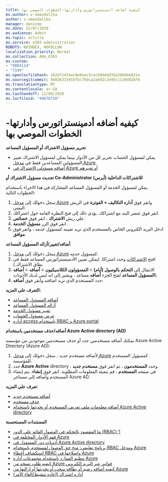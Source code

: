 ```yaml
---
title: كيفيه أضافه أدمينستراتورس وأدارتها-الخطوات الموصي بها
ms.author: v-smandalika
author: v-smandalika
manager: dansimp
ms.date: 12/07/2020
ms.audience: Admin
ms.topic: article
ms.service: o365-administration
ROBOTS: NOINDEX, NOFOLLOW
localization_priority: Normal
ms.collection: Adm_O365
ms.custom:
- "9004114"
- "7194"
ms.openlocfilehash: 142bf1474ac0e0eac5cecb9dddd35e28b6b6631e
ms.sourcegitcommit: 94036315916fbc79dca2a692c2e9bc1139dd28f6
ms.translationtype: MT
ms.contentlocale: ar-SA
ms.lasthandoff: 12/08/2020
ms.locfileid: "49676710"
---
```

# <a name="how-to-add-and-manage-adminstrators---recommended-steps"></a>كيفيه أضافه أدمينستراتورس وأدارتها-الخطوات الموصي بها

**تحرير مسؤول الاشتراك أو المسؤول المساعد**

- يمكن لمسؤول الحساب تحرير كل من الأدوار بينما يمكن لمسؤول الاشتراك تغيير المسؤولين المساعدين فقط في [مدخل Azure](https://ms.portal.azure.com/#home).
- [أضافه مسؤولي الاشتراك في Azure أو تغييرهم](https://docs.microsoft.com/azure/cost-management-billing/manage/add-change-subscription-administrator)

**تحديث مسؤول الاشتراك أو Co-Administrator للاشتراكات الداخلية (أيرس)**

يمكن لمسؤول الخدمة أو المسؤول المساعد المشاركة في هذا الاجراء باستخدام الخطوات التالية:

1. سجل دخولك إلى [مدخل Azure](https://ms.portal.azure.com/#home) وانقر فوق **أداره التكاليف + الفوترة** في الريش اليمني.
2. انقر فوق عنصر البند مع اشتراكك. يؤدي ذلك إلى فتح النظرة العامة حول اشتراكك.
3. علي ريش **الاشتراك** ، انقر فوق **خصائص**. 
4. انقر فوق الزر **مسؤول الخدمة** .
5. ادخل البريد الكتروني الخاص بالمستخدم الذي تريد تعيينه كمسؤول خدمه ، وانقر فوق **موافق**.

**أضافه/تغيير/أزاله المسؤول المساعد**

1. سجل دخولك إلى [مدخل Azure](https://ms.portal.azure.com/#home) كمسؤول خدمه.
2. افتح [الاشتراكات](https://ms.portal.azure.com/#blade/Microsoft_Azure_Billing/SubscriptionsBlade) وحدد اشتراكا. (يمكن تعيين الأدمينستراتورس المساعد فقط في نطاق الاشتراك.)
3. الانتقال إلى **التحكم بالوصول (أيام)**  >  **المسؤولون الكلاسيكيون**  >  **أضافه**  >  **أضافه المسؤول المساعد** لفتح الجزء **أضافه** مساعد ، ويشير إلى انه ليس لديك الأذونات).
4. حدد المستخدم الذي تريد اضافته وانقر فوق **أضافه**.

**التعرف على المزيد:**
- [أضافه المسؤول المساعد](https://docs.microsoft.com/azure/role-based-access-control/classic-administrators)
- [أزاله المسؤول المساعد](https://docs.microsoft.com/azure/role-based-access-control/classic-administrators)
- [تغيير مسؤول الخدمة](https://docs.microsoft.com/azure/role-based-access-control/classic-administrators)
- [عرض مسؤول الحساب](https://docs.microsoft.com/azure/role-based-access-control/classic-administrators)
- [أداره access باستخدام RBAC و Azure portal](https://docs.microsoft.com/azure/role-based-access-control/role-assignments-portal)

**أضافه/حذف مستخدمين باستخدام Azure Active directory (AD)**

يمكنك أضافه مستخدمين جدد أو حذف مستخدمين موجودين من مؤسسه Azure Active Directory (Azure AD):

1. لأضافه مستخدم جديد ، سجل دخولك إلى [مدخل Azure](https://ms.portal.azure.com/#home) كمسؤول المستخدم للمؤسسة.
2. حدد **Azure Active** directory ، وحدد **المستخدمون** ، ثم انقر فوق **مستخدم جديد**.
3. في صفحه **المستخدم** ، قم بتعبئة المعلومات المطلوبة. انقر فوق **إنشاء**. يتم إنشاء المستخدم وأضافه إلى مستاجر Azure AD.

**تعرف علي المزيد**:

- [أضافه مستخدم جديد](https://docs.microsoft.com/azure/active-directory/fundamentals/add-users-azure-active-directory)
- [حذف مستخدم](https://docs.microsoft.com/azure/active-directory/fundamentals/add-users-azure-active-directory)
- [أضافه معلومات ملف تعريف المستخدم أو تحديثها باستخدام Azure Active directory](https://docs.microsoft.com/azure/active-directory/fundamentals/active-directory-users-profile-azure-portal)

**المستندات المستحسنة**

- [ما المقصود بالتحكم في الوصول القائم علي الدور (RBAC) ؟](https://docs.microsoft.com/azure/role-based-access-control/overview)
- [فهم الأدوار المختلفة في Azure](https://docs.microsoft.com/azure/role-based-access-control/rbac-and-directory-admin-roles)
- [أذونات دور المسؤول في Azure Active directory](https://docs.microsoft.com/azure/active-directory/roles/permissions-reference)
- [برنامج تعليمي: منح حق الوصول لمستخدم باستخدام RBAC ومدخل Azure](https://docs.microsoft.com/azure/role-based-access-control/quickstart-assign-role-user-portal)
- [استكشاف أخطاء RBAC وإصلاحها في Azure](https://docs.microsoft.com/azure/role-based-access-control/troubleshooting)
- [تنظيم الموارد باستخدام مجموعات أداره Azure](https://docs.microsoft.com/azure/governance/management-groups/overview)
- [كيفيه طلب نسخه من Azure فواتير عبر البريد الكتروني](https://azure.microsoft.com/en-us/blog/azure-email-invoices/)
- [كيفيه أضافه رصيد أو بطاقة سحب أو تحديثها أو ازالتها من Azure](https://docs.microsoft.com/azure/cost-management-billing/manage/change-credit-card)
- [أداره اشتراك (أعاده تنشيط/إلغاء الأمر)](https://docs.microsoft.com/azure/cost-management-billing/manage/subscription-disabled)



